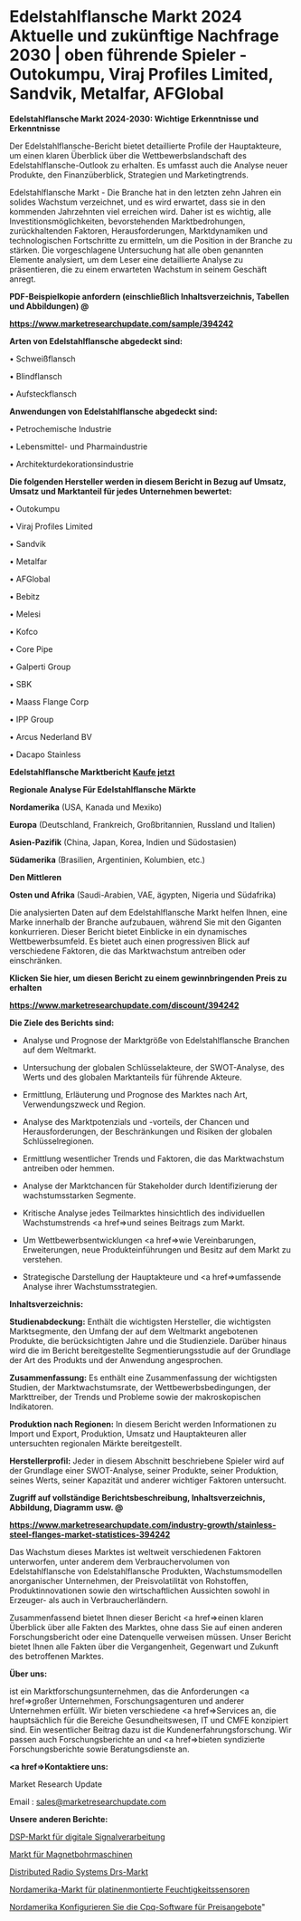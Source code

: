 # Edelstahlflansche Markt 2024 Aktuelle und zukünftige Nachfrage 2030 | oben führende Spieler - Outokumpu, Viraj Profiles Limited, Sandvik, Metalfar, AFGlobal

<strong>Edelstahlflansche Markt 2024-2030: Wichtige Erkenntnisse und Erkenntnisse</strong>

Der Edelstahlflansche-Bericht bietet detaillierte Profile der Hauptakteure, um einen klaren Überblick über die Wettbewerbslandschaft des Edelstahlflansche-Outlook zu erhalten. Es umfasst auch die Analyse neuer Produkte, den Finanzüberblick, Strategien und Marketingtrends.

Edelstahlflansche Markt - Die Branche hat in den letzten zehn Jahren ein solides Wachstum verzeichnet, und es wird erwartet, dass sie in den kommenden Jahrzehnten viel erreichen wird. Daher ist es wichtig, alle Investitionsmöglichkeiten, bevorstehenden Marktbedrohungen, zurückhaltenden Faktoren, Herausforderungen, Marktdynamiken und technologischen Fortschritte zu ermitteln, um die Position in der Branche zu stärken. Die vorgeschlagene Untersuchung hat alle oben genannten Elemente analysiert, um dem Leser eine detaillierte Analyse zu präsentieren, die zu einem erwarteten Wachstum in seinem Geschäft anregt.



<strong><b>PDF-Beispielkopie anfordern (einschließlich Inhaltsverzeichnis, Tabellen und Abbildungen) @ </b></strong>

<strong><a href=https://www.marketresearchupdate.com/sample/394242>

<strong>https://www.marketresearchupdate.com/sample/394242</u></a></strong></strong>



<strong>Arten von Edelstahlflansche abgedeckt sind:</strong>

• Schweißflansch

• Blindflansch

• Aufsteckflansch



<strong>Anwendungen von Edelstahlflansche abgedeckt sind:</strong>

• Petrochemische Industrie

• Lebensmittel- und Pharmaindustrie

• Architekturdekorationsindustrie



<strong>Die folgenden Hersteller werden in diesem Bericht in Bezug auf Umsatz, Umsatz und Marktanteil für jedes Unternehmen bewertet:</strong>

• Outokumpu

• Viraj Profiles Limited

• Sandvik

• Metalfar

• AFGlobal

• Bebitz

• Melesi

• Kofco

• Core Pipe

• Galperti Group

• SBK

• Maass Flange Corp

• IPP Group

• Arcus Nederland BV

• Dacapo Stainless



<strong>Edelstahlflansche Marktbericht <a href=https://www.marketresearchupdate.com/buynow/394242>Kaufe jetzt</a></strong>



<strong>Regionale Analyse Für Edelstahlflansche Märkte</strong>



<strong>Nordamerika</strong> (USA, Kanada und Mexiko)



<strong>Europa</strong> (Deutschland, Frankreich, Großbritannien, Russland und Italien)



<strong>Asien-Pazifik</strong> (China, Japan, Korea, Indien und Südostasien)



<strong>Südamerika</strong> (Brasilien, Argentinien, Kolumbien, etc.)



<strong>Den Mittleren</strong> 

<strong>Osten und Afrika</strong> (Saudi-Arabien, VAE, ägypten, Nigeria und Südafrika)

Die analysierten Daten auf dem Edelstahlflansche Markt helfen Ihnen, eine Marke innerhalb der Branche aufzubauen, während Sie mit den Giganten konkurrieren. Dieser Bericht bietet Einblicke in ein dynamisches Wettbewerbsumfeld. Es bietet auch einen progressiven Blick auf verschiedene Faktoren, die das Marktwachstum antreiben oder einschränken.



<strong>Klicken Sie hier, um diesen Bericht zu einem gewinnbringenden Preis zu erhalten
</strong>

<strong><a href=https://www.marketresearchupdate.com/discount/394242>https://www.marketresearchupdate.com/discount/394242</b></u></strong></a>



<strong>Die Ziele des Berichts sind:</strong>

- Analyse und Prognose der Marktgröße von Edelstahlflansche Branchen auf dem Weltmarkt.

- Untersuchung der globalen Schlüsselakteure, der SWOT-Analyse, des Werts und des globalen Marktanteils für führende Akteure.

- Ermittlung, Erläuterung und Prognose des Marktes nach Art, Verwendungszweck und Region.

- Analyse des Marktpotenzials und -vorteils, der Chancen und Herausforderungen, der Beschränkungen und Risiken der globalen Schlüsselregionen.

- Ermittlung wesentlicher Trends und Faktoren, die das Marktwachstum antreiben oder hemmen.

- Analyse der Marktchancen für Stakeholder durch Identifizierung der wachstumsstarken Segmente.

- Kritische Analyse jedes Teilmarktes hinsichtlich des individuellen Wachstumstrends <a href=>und</a> seines Beitrags zum Markt.

- Um Wettbewerbsentwicklungen <a href=>wie</a> Vereinbarungen, Erweiterungen, neue Produkteinführungen und Besitz auf dem Markt zu verstehen.

- Strategische Darstellung der Hauptakteure und <a href=>umfas</a>sende Analyse ihrer Wachstumsstrategien.



<strong>Inhaltsverzeichnis:</strong>



<strong>Studienabdeckung:</strong> Enthält die wichtigsten Hersteller, die wichtigsten Marktsegmente, den Umfang der auf dem Weltmarkt angebotenen Produkte, die berücksichtigten Jahre und die Studienziele. Darüber hinaus wird die im Bericht bereitgestellte Segmentierungsstudie auf der Grundlage der Art des Produkts und der Anwendung angesprochen.



<strong>Zusammenfassung:</strong> Es enthält eine Zusammenfassung der wichtigsten Studien, der Marktwachstumsrate, der Wettbewerbsbedingungen, der Markttreiber, der Trends und Probleme sowie der makroskopischen Indikatoren.



<strong>Produktion nach Regionen:</strong> In diesem Bericht werden Informationen zu Import und Export, Produktion, Umsatz und Hauptakteuren aller untersuchten regionalen Märkte bereitgestellt.



<strong>Herstellerprofil:</strong> Jeder in diesem Abschnitt beschriebene Spieler wird auf der Grundlage einer SWOT-Analyse, seiner Produkte, seiner Produktion, seines Werts, seiner Kapazität und anderer wichtiger Faktoren untersucht.



<strong><b>Zugriff auf vollständige Berichtsbeschreibung, Inhaltsverzeichnis, Abbildung, Diagramm usw. @ </b></strong>

<strong><a href=https://www.marketresearchupdate.com/industry-growth/stainless-steel-flanges-market-statistices-394242>https://www.marketresearchupdate.com/industry-growth/stainless-steel-flanges-market-statistices-394242</a></strong>

Das Wachstum dieses Marktes ist weltweit verschiedenen Faktoren unterworfen, unter anderem dem Verbrauchervolumen von Edelstahlflansche von Edelstahlflansche Produkten, Wachstumsmodellen anorganischer Unternehmen, der Preisvolatilität von Rohstoffen, Produktinnovationen sowie den wirtschaftlichen Aussichten sowohl in Erzeuger- als auch in Verbraucherländern.

Zusammenfassend bietet Ihnen dieser Bericht <a href=>einen</a> klaren Überblick über alle Fakten des Marktes, ohne dass Sie auf einen anderen Forschungsbericht oder eine Datenquelle verweisen müssen. Unser Bericht bietet Ihnen alle Fakten über die Vergangenheit, Gegenwart und Zukunft des betroffenen Marktes.



<strong>Über uns:</strong>

 ist ein Marktforschungsunternehmen, das die Anforderungen <a href=>großer</a> Unternehmen, Forschungsagenturen und anderer Unternehmen erfüllt. Wir bieten verschiedene <a href=>Services</a> an, die hauptsächlich für die Bereiche Gesundheitswesen, IT und CMFE konzipiert sind. Ein wesentlicher Beitrag dazu ist die Kundenerfahrungsforschung. Wir passen auch Forschungsberichte an und <a href=>bieten</a> syndizierte Forschungsberichte sowie Beratungsdienste an.



<strong><a href=>Kontaktiere uns:</a></strong>

Market Research Update

Email : sales@marketresearchupdate.com



<strong>Unsere anderen Berichte:</strong>

<a href=https://www.linkedin.com/pulse/digital-signal-processing-dsp-market-size-region>DSP-Markt für digitale Signalverarbeitung</a>

<a href=https://www.linkedin.com/pulse/magnetic-drill-press-market-size-analysis-leading>Markt für Magnetbohrmaschinen</a>

<a href=https://www.linkedin.com/pulse/distributed-radio-systems-drs-market-2023-remarking>Distributed Radio Systems Drs-Markt</a>

<a href=https://www.linkedin.com/pulse/north-america-board-mount-humidity-sensors-market>Nordamerika-Markt für platinenmontierte Feuchtigkeitssensoren</a>

<a href=https://www.linkedin.com/pulse/north-america-configure-price-quote-cpq-software>Nordamerika Konfigurieren Sie die Cpq-Software für Preisangebote</a>"
